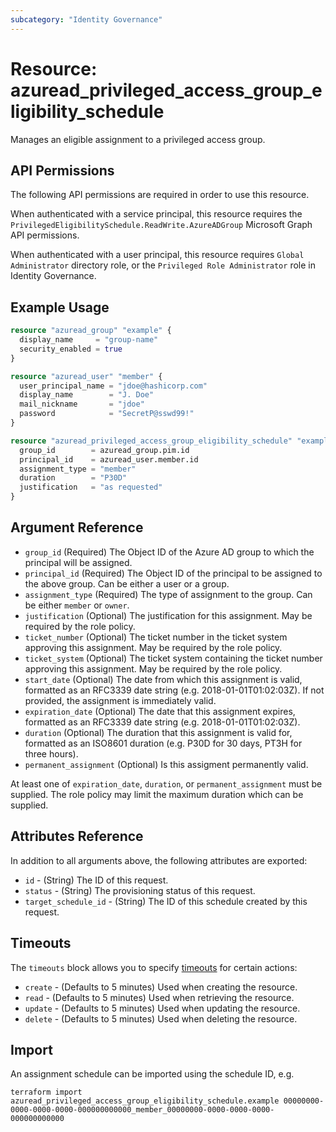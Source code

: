 ```yaml
---
subcategory: "Identity Governance"
---
```


# Resource: azuread_privileged_access_group_eligibility_schedule

Manages an eligible assignment to a privileged access group.

## API Permissions

The following API permissions are required in order to use this resource.

When authenticated with a service principal, this resource requires the `PrivilegedEligibilitySchedule.ReadWrite.AzureADGroup` Microsoft Graph API permissions.

When authenticated with a user principal, this resource requires `Global Administrator` directory role, or the `Privileged Role Administrator` role in Identity Governance.

## Example Usage

```terraform
resource "azuread_group" "example" {
  display_name     = "group-name"
  security_enabled = true
}

resource "azuread_user" "member" {
  user_principal_name = "jdoe@hashicorp.com"
  display_name        = "J. Doe"
  mail_nickname       = "jdoe"
  password            = "SecretP@sswd99!"
}

resource "azuread_privileged_access_group_eligibility_schedule" "example" {
  group_id        = azuread_group.pim.id
  principal_id    = azuread_user.member.id
  assignment_type = "member"
  duration        = "P30D"
  justification   = "as requested"
}
```

## Argument Reference

* `group_id` (Required) The Object ID of the Azure AD group to which the principal will be assigned.
* `principal_id` (Required) The Object ID of the principal to be assigned to the above group. Can be either a user or a group.
* `assignment_type` (Required) The type of assignment to the group. Can be either `member` or `owner`.
* `justification` (Optional) The justification for this assignment. May be required by the role policy.
* `ticket_number` (Optional) The ticket number in the ticket system approving this assignment. May be required by the role policy.
* `ticket_system` (Optional) The ticket system containing the ticket number approving this assignment. May be required by the role policy.
* `start_date` (Optional) The date from which this assignment is valid, formatted as an RFC3339 date string (e.g. 2018-01-01T01:02:03Z). If not provided, the assignment is immediately valid.
* `expiration_date` (Optional) The date that this assignment expires, formatted as an RFC3339 date string (e.g. 2018-01-01T01:02:03Z).
* `duration` (Optional) The duration that this assignment is valid for, formatted as an ISO8601 duration (e.g. P30D for 30 days, PT3H for three hours).
* `permanent_assignment` (Optional) Is this assigment permanently valid.

At least one of `expiration_date`, `duration`, or `permanent_assignment` must be supplied. The role policy may limit the maximum duration which can be supplied.

## Attributes Reference

In addition to all arguments above, the following attributes are exported:

* `id` - (String) The ID of this request.
* `status` - (String) The provisioning status of this request.
* `target_schedule_id` - (String) The ID of this schedule created by this request.

## Timeouts

The `timeouts` block allows you to specify [timeouts](https://www.terraform.io/language/resources/syntax#operation-timeouts) for certain actions:

* `create` - (Defaults to 5 minutes) Used when creating the resource.
* `read` - (Defaults to 5 minutes) Used when retrieving the resource.
* `update` - (Defaults to 5 minutes) Used when updating the resource.
* `delete` - (Defaults to 5 minutes) Used when deleting the resource.

## Import

An assignment schedule can be imported using the schedule ID, e.g.

```shell
terraform import azuread_privileged_access_group_eligibility_schedule.example 00000000-0000-0000-0000-000000000000_member_00000000-0000-0000-0000-000000000000
```
